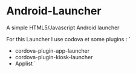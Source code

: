 # Android-Launcher
A simple HTML5/Javascript Android launcher

For this Launcher I use codova et some plugins :
`
- cordova-plugin-app-launcher
- cordova-plugin-kiosk-launcher
- Applist
`
